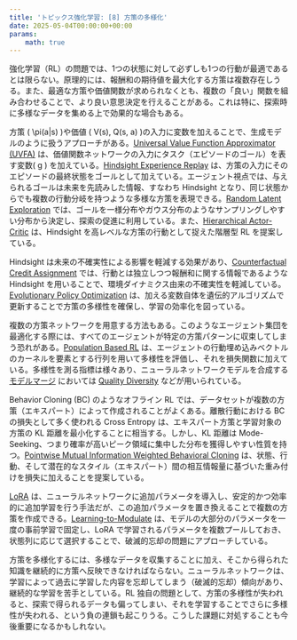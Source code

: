 ```yaml
---
title: 'トピックス強化学習: [8] 方策の多様化'
date: 2025-05-04T00:00:00+00:00
params:
    math: true
---
```


強化学習（RL）の問題では、1つの状態に対して必ずしも1つの行動が最適であるとは限らない。原理的には、報酬和の期待値を最大化する方策は複数存在しうる。また、最適な方策や価値関数が求められなくとも、複数の「良い」関数を組み合わせることで、より良い意思決定を行えることがある。これは特に、探索時に多様なデータを集める上で効果的な場合もある。

方策 \( \pi(a|s) \)や価値 \( V(s), Q(s, a) \)の入力に変数を加えることで、生成モデルのように扱うアプローチがある。[Universal Value Function Approximator (UVFA)](https://proceedings.mlr.press/v37/schaul15.html) は、価値関数ネットワークの入力にタスク（エピソードのゴール）を表す変数( g ) を加えている。[Hindsight Experience Replay](https://arxiv.org/abs/1707.01495) は、方策の入力にそのエピソードの最終状態をゴールとして加えている。エージェント視点では、与えられるゴールは未来を先読みした情報、すなわち Hindsight となり、同じ状態からでも複数の行動分岐を持つような多様な方策を表現できる。[Random Latent Exploration](https://arxiv.org/abs/2407.13755) では、ゴールを一様分布やガウス分布のようなサンプリングしやすい分布から決定し、探索の促進に利用している。また、[Hierarchical Actor-Critic](https://arxiv.org/abs/1712.00948) は、Hindsight を高レベルな方策の行動として捉えた階層型 RL を提案している。

Hindsight は未来の不確実性による影響を軽減する効果があり、[Counterfactual Credit Assignment](https://arxiv.org/abs/2011.09464) では、行動とは独立しつつ報酬和に関する情報であるような Hindsight を用いることで、環境ダイナミクス由来の不確実性を軽減している。[Evolutionary Policy Optimization](https://web3.arxiv.org/abs/2503.19037) は、加える変数自体を遺伝的アルゴリズムで更新することで方策の多様性を確保し、学習の効率化を図っている。

複数の方策ネットワークを用意する方法もある。このようなエージェント集団を最適化する際には、すべてのエージェントが特定の方策パターンに収束してしまう恐れがある。[Population Based RL](https://arxiv.org/abs/2002.00632) は、エージェントの行動埋め込みベクトルのカーネルを要素とする行列を用いて多様性を評価し、それを損失関数に加えている。多様性を測る指標は様々あり、ニューラルネットワークモデルを合成する [モデルマージ](https://arxiv.org/abs/2410.14735) においては [Quality Diversity](https://quality-diversity.github.io/tutorials.html) などが用いられている。

Behavior Cloning (BC) のようなオフライン RL では、データセットが複数の方策（エキスパート）によって作成されることがよくある。離散行動における BC の損失として多く使われる Cross Entropy は、エキスパート方策と学習対象の方策の KL 距離を最小化することに相当する。しかし、KL 距離は Mode-Seeking、つまり確率が高いピーク領域に集中した分布を獲得しやすい性質を持つ。[Pointwise Mutual Information Weighted Behavioral Cloning](https://arxiv.org/abs/2410.15910) は、状態、行動、そして潜在的なスタイル（エキスパート）間の相互情報量に基づいた重み付けを損失に加えることを提案している。

[LoRA](https://arxiv.org/abs/2106.09685) は、ニューラルネットワークに追加パラメータを導入し、安定的かつ効率的に追加学習を行う手法だが、この追加パラメータを置き換えることで複数の方策を作成できる。[Learning-to-Modulate](https://arxiv.org/abs/2306.14884) は、モデルの大部分のパラメータを一度の事前学習で固定し、LoRA で学習されるパラメータを複数プールしておき、状態列に応じて選択することで、破滅的忘却の問題にアプローチしている。

方策を多様化するには、多様なデータを収集することに加え、そこから得られた知識を継続的に方策へ反映できなければならない。ニューラルネットワークは、学習によって過去に学習した内容を忘却してしまう（破滅的忘却）傾向があり、継続的な学習を苦手としている。RL 独自の問題として、方策の多様性が失われると、探索で得られるデータも偏ってしまい、それを学習することでさらに多様性が失われる、という負の連鎖も起こりうる。こうした課題に対処することも今後重要になるかもしれない。